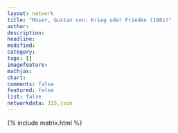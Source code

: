 ```yaml
---
layout: network
title: "Moser, Gustav von: Krieg oder Frieden (1881)"
author:
description:
headline:
modified:
category:
tags: []
imagefeature: 
mathjax: 
chart: 
comments: false
featured: false
list: false
networkdata: 315.json
---
```

{% include matrix.html %}
